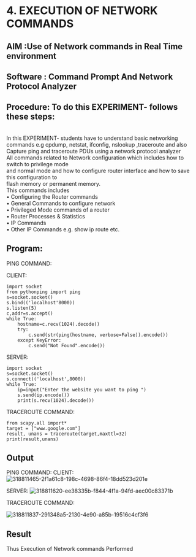 # 4. EXECUTION OF NETWORK COMMANDS
## AIM :Use of Network commands in Real Time environment
## Software : Command Prompt And Network Protocol Analyzer
## Procedure: To do this EXPERIMENT- follows these steps:
<BR>
In this EXPERIMENT- students have to understand basic networking commands e.g cpdump, netstat, ifconfig, nslookup ,traceroute and also Capture ping and traceroute PDUs using a network protocol analyzer 
<BR>
All commands related to Network configuration which includes how to switch to privilege mode
<BR>
and normal mode and how to configure router interface and how to save this configuration to
<BR>
flash memory or permanent memory.
<BR>
This commands includes
<BR>
• Configuring the Router commands
<BR>
• General Commands to configure network
<BR>
• Privileged Mode commands of a router 
<BR>
• Router Processes & Statistics
<BR>
• IP Commands
<BR>
• Other IP Commands e.g. show ip route etc.
<BR>

## Program:

PING COMMAND:

CLIENT:
```
import socket 
from pythonping import ping 
s=socket.socket() 
s.bind(('localhost'8000)) 
s.listen(5) 
c,addr=s.accept() 
while True: 
    hostname=c.recv(1024).decode() 
    try: 
        c.send(str(ping(hostname, verbose=False)).encode()) 
    except KeyError: 
        c.send("Not Found".encode())
```

SERVER:
```
import socket 
s=socket.socket() 
s.connect(('localhost',8000)) 
while True: 
    ip=input("Enter the website you want to ping ") 
    s.send(ip.encode()) 
    print(s.recv(1024).decode())
```

TRACEROUTE COMMAND:
```
from scapy.all import* 
target = ["www.google.com"] 
result, unans = traceroute(target,maxttl=32) 
print(result,unans)
```

## Output
PING COMMAND:
CLIENT:
![318811465-2f1a61c8-198c-4698-86f4-18dd523d201e](https://github.com/Harsetha/4.Execution_of_NetworkCommends/assets/149985878/cf4c5797-85cb-4587-8980-9863888de906)



SERVER:
![318811620-ee38335b-f844-4f1a-94fd-aec00c83371b](https://github.com/Harsetha/4.Execution_of_NetworkCommends/assets/149985878/e87682b9-8527-4e5a-aed3-299360fc54e9)


TRACEROUTE COMMAND:

![318811837-291348a5-2130-4e90-a85b-19516c4cf3f6](https://github.com/Harsetha/4.Execution_of_NetworkCommends/assets/149985878/46d5795b-776a-4837-a7f4-e49976f0df8d)

## Result
Thus Execution of Network commands Performed 
